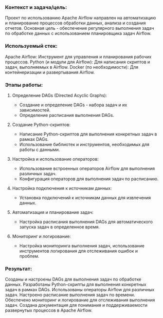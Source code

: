 ### Контекст и задача/цель:
Проект по использованию Apache Airflow направлен на автоматизацию и планирование процессов обработки данных, анализа и создания отчетов. Основная цель - обеспечение регулярного выполнения задач по обработке данных с использованием планировщика задач Airflow.

### Используемый стек:
Apache Airflow: Инструмент для управления и планирования рабочих процессов.
Python (и модули для Airflow): Для написания скриптов и задач, выполняемых в Airflow.
Docker (по необходимости): Для контейнеризации и развертывания Airflow.

### Этапы работы:

1. Определение DAGs (Directed Acyclic Graphs):
    - Создание и определение DAGs - набора задач и их зависимостей.
    - Определение расписания выполнения DAGs.

2. Создание Python-скриптов:
    - Написание Python-скриптов для выполнения конкретных задач в рамках DAGs.
    - Использование библиотек и инструментов, необходимых для работы с данными.

3. Настройка и использование операторов:
    - Использование встроенных операторов Airflow для выполнения различных задач.
    - Конфигурация операторов для выполнения задач по расписанию.

4. Настройка подключения к источникам данных:
    - Установка подключений к источникам данных для извлечения данных.

5. Автоматизация и планирование задач:
    - Настройка расписания выполнения DAGs для автоматического запуска задач в определенное время.

6. Мониторинг и логирование:
    - Настройка мониторинга выполнения задач, использование инструментов логирования для отслеживания ошибок и проблем.

### Результат:
Созданы и настроены DAGs для выполнения задач по обработке данных.
Разработаны Python-скрипты для выполнения конкретных задач в рамках DAGs.
Использованы операторы Airflow для различных задач.
Настроено расписание выполнения задач по времени.
Обеспечено мониторинг и логирование для отслеживания выполнения задач.
Создана документация для понимания и поддерживаемости развернутых процессов в Apache Airflow.
